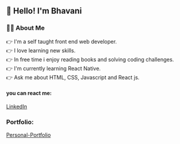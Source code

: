 ## 👋 Hello! I'm Bhavani

### 🙋‍♀️ About Me

👉 I'm a self taught front end web developer. \
👉 I love learning new skills. \
👉 In free time i enjoy reading books and solving coding challenges.\
👉 I'm currently learning React Native. \
👉 Ask me about HTML, CSS, Javascript and React js.

#### you can react me:

[LinkedIn](https://www.linkedin.com/in/bhavani-bolloju-9ba34b241)
</br>
### Portfolio: 
[Personal-Portfolio](https://portfolio-bhavani.web.app/)


<!--
**Bhavani-Bolloju/Bhavani-Bolloju** is a ✨ _special_ ✨ repository because its `README.md` (this file) appears on your GitHub profile.

Here are some ideas to get you started:

- 🔭 I’m currently working on ...
- 🌱 I’m currently learning ...
- 👯 I’m looking to collaborate on ...
- 🤔 I’m looking for help with ...
- 💬 Ask me about ...
- 📫 How to reach me: ...
- 😄 Pronouns: ...
- ⚡ Fun fact: ...
-->
